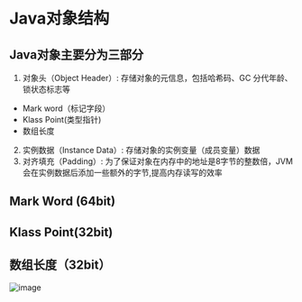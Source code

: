 # Java对象结构

## Java对象主要分为三部分
1. 对象头（Object Header）: 存储对象的元信息，包括哈希码、GC 分代年龄、锁状态标志等
  * Mark word（标记字段）
  * Klass Point(类型指针)
  * 数组长度
2. 实例数据（Instance Data）: 存储对象的实例变量（成员变量）数据
3. 对齐填充（Padding）: 为了保证对象在内存中的地址是8字节的整数倍，JVM 会在实例数据后添加一些额外的字节,提高内存读写的效率

## Mark Word (64bit)

## Klass Point(32bit)

## 数组长度（32bit）

![image](https://github.com/shawnHsx/demos/assets/10954975/fae59b7b-cc58-476d-8d00-9647e4dee2c4)





